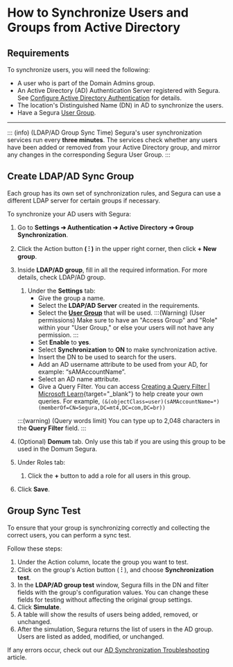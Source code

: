 # How to Synchronize Users and Groups from Active Directory

## **Requirements**

To synchronize users, you will need the following:

- A user who is part of the Domain Admins group.
- An Active Directory (AD) Authentication Server registered with Segura. See [Configure Active Directory Authentication](https://docs.Segura.io/v4/docs/configure-active-directory-authentication) for details.
- The location's Distinguished Name (DN) in AD to synchronize the users.
- Have a Segura [User Group](/v4/docs/administration-user-groups).

* * *

::: (info) (LDAP/AD Group Sync Time)
Segura's user synchronization services run every **three minutes**. The services check whether any users have been added or removed from your Active Directory group, and mirror any changes in the corresponding Segura User Group.
:::

## Create LDAP/AD Sync Group

Each group has its own set of synchronization rules, and Segura can use a different LDAP server for certain groups if necessary.

To synchronize your AD users with Segura:

1. Go to **Settings ➔ Authentication ➔ Active Directory ➔ Group Synchronization**.
2. Click the Action button **( ⁝ )** in the upper right corner, then click **+ New group**.
3. Inside **LDAP/AD group**, fill in all the required information. For more details, check LDAP/AD group.
    1. Under the **Settings** tab:
        - Give the group a name.
        - Select the **LDAP/AD Server** created in the requirements.
        - Select the **[User Group](/v4/docs/administration-user-groups)** that will be used.
    :::(Warning) (User permissions)
    Make sure to have an "Access Group" and "Role" within your "User Group," or else your users will not have any permission.
    :::
        - Set **Enable** to **yes**.
        - Select **Synchronization** to **ON** to make synchronization active.
        - Insert the DN to be used to search for the users.
        - Add an AD username attribute to be used from your AD, for example: “sAMAccountName”.
        - Select an AD name attribute.
        - Give a Query Filter. You can access [Creating a Query Filter | Microsoft Learn](https://learn.microsoft.com/en-us/windows/win32/ad/creating-a-query-filter){target="_blank"} to help create your own queries. For example, `(&(objectClass=user)(sAMAccountName=*)(memberOf=CN=Segura,DC=mt4,DC=com,DC=br))`

    :::(warning) (Query words limit)
    You can type up to 2,048 characters in the **Query Filter** field.
    :::
4. (Optional) **Domum** tab. Only use this tab if you are using this group to be used in the Domum Segura.
5. Under Roles tab:
    1. Click the **+** button to add a role for all users in this group.
6. Click **Save**.


## Group Sync Test

To ensure that your group is synchronizing correctly and collecting the correct users, you can perform a sync test.

Follow these steps:

1. Under the Action column, locate the group you want to test.
2. Click on the group's Action button ( **⁝** ), and choose **Synchronization test**.
3. In the **LDAP/AD group test** window, Segura fills in the DN and filter fields with the group's configuration values. You can change these fields for testing without affecting the original group settings.
4. Click **Simulate**.
5. A table will show the results of users being added, removed, or unchanged.
6. After the simulation, Segura returns the list of users in the AD group. Users are listed as added, modified, or unchanged.

If any errors occur, check out our [AD Synchronization Troubleshooting](/v4/docs/user-management-troubleshooting) article.
